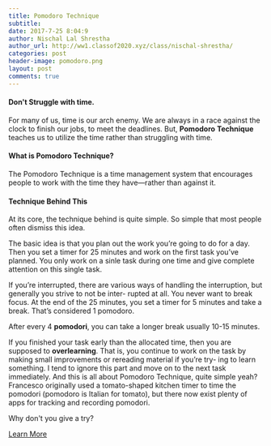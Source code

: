 ```yaml
---
title: Pomodoro Technique
subtitle:
date: 2017-7-25 8:04:9
author: Nischal Lal Shrestha
author_url: http://ww1.classof2020.xyz/class/nischal-shrestha/
categories: post
header-image: pomodoro.png
layout: post
comments: true
---
```


<h4> Don't Struggle with time. </h4>

For many of us, time is our arch enemy. We are always in a race against the clock to finish our jobs, to meet the deadlines. But, **Pomodoro** **Technique** teaches us to utilize the time rather than struggling with time.

<h4> What is Pomodoro Technique? </h4>

The Pomodoro Technique is a time management system that encourages people to work with the time they have—rather than against it.

<h4> Technique Behind This </h4>
At its core, the technique behind is quite simple. So simple that most people often dismiss this idea.


The basic idea is that you plan out the work you’re going to do for a day.
Then you set a timer for 25 minutes and work on the first task you’ve
planned. You only work on a sinle task during one time and give complete attention on this single task.

If you’re interrupted, there are various
ways of handling the interruption, but generally you strive to not be inter-
rupted at all. You never want to break focus. At the end of the 25 minutes, you set a timer for 5 minutes and take a
break. That’s considered 1 pomodoro.

After every 4 **pomodori**, you can take a longer break usually 10-15 minutes.

If you finished your task early than the allocated time, then you are supposed to **overlearning**. That is, you continue to work on the
task by making small improvements or rereading material if you’re try-
ing to learn something. I tend to ignore this part and move on to the
next task immediately.
And this is all about Pomodoro Technique, quite simple yeah?
Francesco originally used a tomato-shaped kitchen timer to time the
pomodori (pomodoro is Italian for tomato), but there now exist plenty
of apps for tracking and recording pomodori.

Why don't you give a try?

[Learn More](https://cirillocompany.de/pages/pomodoro-technique)
